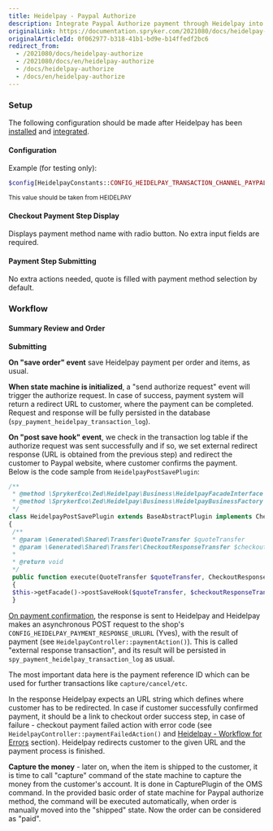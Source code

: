 ```yaml
---
title: Heidelpay - Paypal Authorize
description: Integrate Paypal Authorize payment through Heidelpay into the Spryker-based shop.
originalLink: https://documentation.spryker.com/2021080/docs/heidelpay-authorize
originalArticleId: 0f062977-b318-41b1-bd9e-b14ffedf2bc6
redirect_from:
  - /2021080/docs/heidelpay-authorize
  - /2021080/docs/en/heidelpay-authorize
  - /docs/heidelpay-authorize
  - /docs/en/heidelpay-authorize
---
```


### Setup

The following configuration should be made after Heidelpay has been [installed](/docs/scos/dev/technology-partners/{{page.version}}/payment-partners/heidelpay/heidelpay-installation.html) and [integrated](/docs/scos/dev/technology-partners/{{page.version}}/payment-partners/heidelpay/scos-integration/heidelpay-configuration-for-scos.html).

#### Configuration

Example (for testing only):
```php
$config[HeidelpayConstants::CONFIG_HEIDELPAY_TRANSACTION_CHANNEL_PAYPAL] = '31HA07BC8142C5A171749A60D979B6E4';
```

<sub>This value should be taken from HEIDELPAY</sub>

#### Checkout Payment Step Display
Displays payment method name with radio button. No extra input fields are required.

#### Payment Step Submitting
No extra actions needed, quote is filled with payment method selection by default.

### Workflow
#### Summary Review and Order
**Submitting**

<b>On "save order" event</b> save Heidelpay payment per order and items, as usual.

<b>When state machine is initialized</b>, a "send authorize request" event will trigger the authorize request. In case of success, payment system will  return a redirect URL to customer, where the payment can be completed. Request and response will be fully persisted in the database (`spy_payment_heidelpay_transaction_log`). 

<b>On "post save hook" event</b>, we check in the transaction log table if the authorize request was sent successfully and if so, we set external redirect response (URL is obtained from the previous step) and redirect the customer to Paypal website, where customer confirms the payment. <br>
Below is the code sample from `HeidelpayPostSavePlugin`:
```php
/**
 * @method \SprykerEco\Zed\Heidelpay\Business\HeidelpayFacadeInterface getFacade()
 * @method \SprykerEco\Zed\Heidelpay\Business\HeidelpayBusinessFactory getFactory()
 */
class HeidelpayPostSavePlugin extends BaseAbstractPlugin implements CheckoutPostCheckPluginInterface
{
 /**
 * @param \Generated\Shared\Transfer\QuoteTransfer $quoteTransfer
 * @param \Generated\Shared\Transfer\CheckoutResponseTransfer $checkoutResponseTransfer
 *
 * @return void
 */
 public function execute(QuoteTransfer $quoteTransfer, CheckoutResponseTransfer $checkoutResponseTransfer)
 {
 $this->getFacade()->postSaveHook($quoteTransfer, $checkoutResponseTransfer);
 }
 ```

<u>On payment confirmation</u>, the response is sent to Heidelpay and Heidelpay makes an asynchronous POST request to the shop's `CONFIG_HEIDELPAY_PAYMENT_RESPONSE_URLURL` (Yves), with the result of payment (see `HeidelpayController::paymentAction()`). This is called "external response transaction", and its result will be persisted in `spy_payment_heidelpay_transaction_log` as usual.

The most important data here is the payment reference ID which can be used for further transactions like `capture/cancel/etc`.

In the response Heidelpay expects an URL string which defines where customer has to be redirected. In case if customer successfully confirmed payment, it should be a link to checkout order success step, in case of failure - checkout payment failed action with error code (see `HeidelpayController::paymentFailedAction()` and [Heidelpay - Workflow for Errors](/docs/scos/dev/technology-partners/{{page.version}}/payment-partners/heidelpay/technical-details-and-howtos/heidelpay-workflow-for-errors.html) section). Heidelpay redirects customer to the given URL and the payment process is finished. 

<b>Capture the money</b> - later on, when the item is shipped to the customer, it is time to call "capture" command of the state machine to capture the money from the customer's account. It is done in CapturePlugin of the OMS command. In the provided basic order of state machine for Paypal authorize method, the command will be executed automatically, when order is manually moved into the "shipped" state. Now the order can be considered as "paid".
